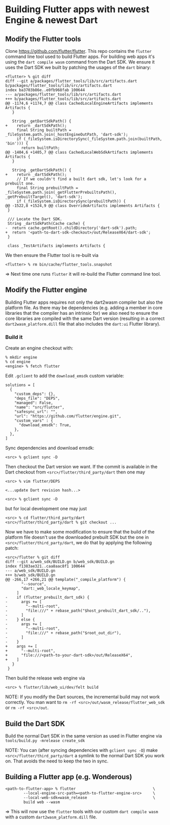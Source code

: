 # Building Flutter apps with newest Engine & newest Dart

## Modify the Flutter tools

Clone https://github.com/flutter/flutter. This repo contains the `flutter`
command line tool used to build Flutter apps. For building web apps it's using
the `dart compile wasm` command from the Dart SDK. We ensure it uses the Dart
SDK we built by patching the usages of the `dart` binary:

```
<flutter> % git diff
diff --git a/packages/flutter_tools/lib/src/artifacts.dart b/packages/flutter_tools/lib/src/artifacts.dart
index ba3703b86e..e0fb968fab 100644
--- a/packages/flutter_tools/lib/src/artifacts.dart
+++ b/packages/flutter_tools/lib/src/artifacts.dart
@@ -1174,6 +1174,7 @@ class CachedLocalEngineArtifacts implements Artifacts {
   }

   String _getDartSdkPath() {
+    return _dartSdkPath();
     final String builtPath = _fileSystem.path.join(_hostEngineOutPath, 'dart-sdk');
     if (_fileSystem.isDirectorySync(_fileSystem.path.join(builtPath, 'bin'))) {
       return builtPath;
@@ -1404,6 +1405,7 @@ class CachedLocalWebSdkArtifacts implements Artifacts {
   }

   String _getDartSdkPath() {
+    return _dartSdkPath();
     // If we couldn't find a built dart sdk, let's look for a prebuilt one.
     final String prebuiltPath = _fileSystem.path.join(_getFlutterPrebuiltsPath(), _getPrebuiltTarget(), 'dart-sdk');
     if (_fileSystem.isDirectorySync(prebuiltPath)) {
@@ -1522,8 +1524,9 @@ class OverrideArtifacts implements Artifacts {
 }

 /// Locate the Dart SDK.
 String _dartSdkPath(Cache cache) {
-  return cache.getRoot().childDirectory('dart-sdk').path;
+  return '<path-to-dart-sdk-checkout>/out/ReleaseX64/dart-sdk';
 }

 class _TestArtifacts implements Artifacts {
```

We then ensure the Flutter tool is re-built via

```
<flutter> % rm bin/cache/flutter_tools.snapshot
```

=> Next time one runs `flutter` it will re-build the Flutter command line tool.

## Modify the Flutter engine

Building Flutter apps requires not only the dart2wasm compiler but also the
platform file. As there may be dependencies (e.g. adding a member in core
libraries that the compiler has an intrinsic for) we also need to ensure the
core libraries are compiled with the same Dart version (resulting in a correct
`dart2wasm_platform.dill` file that also includes the `dart:ui` Flutter
library).

### Build it

Create an engine checkout with:

```
% mkdir engine
% cd engine
<engine> % fetch flutter
```

Edit `.gclient` to add the `download_emsdk` custom variable:

```
solutions = [
  {
    "custom_deps": {},
    "deps_file": "DEPS",
    "managed": False,
    "name": "src/flutter",
    "safesync_url": "",
    "url": "https://github.com/flutter/engine.git",
    "custom_vars" : {
      "download_emsdk": True,
    },
  },
]
```

Sync dependencies and download emsdk:

```
<src> % gclient sync -D
```

Then checkout the Dart version we want. If the commit is available in the Dart
checkout from `<src>/flutter/third_party/dart` then one may

```
<src> % vim flutter/DEPS

<...update Dart revision hash...>

<src> % gclient sync -D
```

but for local development one may just

```
<src> % cd flutter/third_party/dart
<src>/flutter/third_party/dart % git checkout ...
```

Now we have to make some modification to ensure that the build of the platform
file doesn't use the downloaded prebuilt SDK but the one in
`<src>/flutter/third_party/dart`, we do that by applying the following patch:

```
<src>/flutter % git diff
diff --git a/web_sdk/BUILD.gn b/web_sdk/BUILD.gn
index f1383ae321..caa8aac8f1 100644
--- a/web_sdk/BUILD.gn
+++ b/web_sdk/BUILD.gn
@@ -266,17 +266,21 @@ template("_compile_platform") {
       "--source",
       "dart:_web_locale_keymap",
     ]
-    if (flutter_prebuilt_dart_sdk) {
-      args += [
-        "--multi-root",
-        "file:///" + rebase_path("$host_prebuilt_dart_sdk/.."),
-      ]
-    } else {
-      args += [
-        "--multi-root",
-        "file:///" + rebase_path("$root_out_dir"),
-      ]
-    }
+    args += [
+      "--multi-root",
+      "file:///<path-to-your-dart-sdk>/out/ReleaseX64",
+    ]
   }
 }
```

Then build the release web engine via

```
<src> % flutter/lib/web_ui/dev/felt build
```

NOTE: If you modify the Dart sources, the incremental build may not work
correctly. You man want to `rm -rf <src>/out/wasm_release/flutter_web_sdk` or
`rm -rf <src>/out`.

## Build the Dart SDK

Build the normal Dart SDK in the same version as used in Flutter engine via
`tools/build.py -mrelease create_sdk`

NOTE: You can (after syncing dependencies with `gclient sync -D`) make
`<src>/flutter/third_party/dart` a symlink to the normal Dart SDK you work on. That
avoids the need to keep the two in sync.

## Building a Flutter app (e.g. Wonderous)

```
<path-to-flutter-app> % flutter                                  \
        --local-engine-src-path=<path-to-flutter-engine-src>     \
        --local-web-sdk=wasm_release                             \
        build web --wasm
```

=> This will now use the `flutter` tools with our custom `dart compile wasm` with a
custom `dart2wasm_platform.dill` file.
